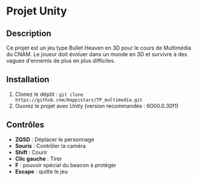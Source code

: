 ﻿# Projet Unity

## Description
Ce projet est un jeu type Bullet Heaven en 3D pour le cours de Multimédia du CNAM.
Le joueur doit évoluer dans un monde en 3D et survivre à des vagues d'ennemis de plus en plus difficiles.

## Installation
1. Clonez le dépôt : `git clone https://github.com/Happistarz/TP_multimedia.git`
2. Ouvrez le projet avec Unity (version recommandée : 6000.0.30f1)

## Contrôles
- **ZQSD** : Déplacer le personnage
- **Souris** : Contrôler la caméra
- **Shift** : Courir
- **Clic gauche** : Tirer
- **F** : pouvoir spécial du beacon à protéger
- **Escape** : quitte le jeu
